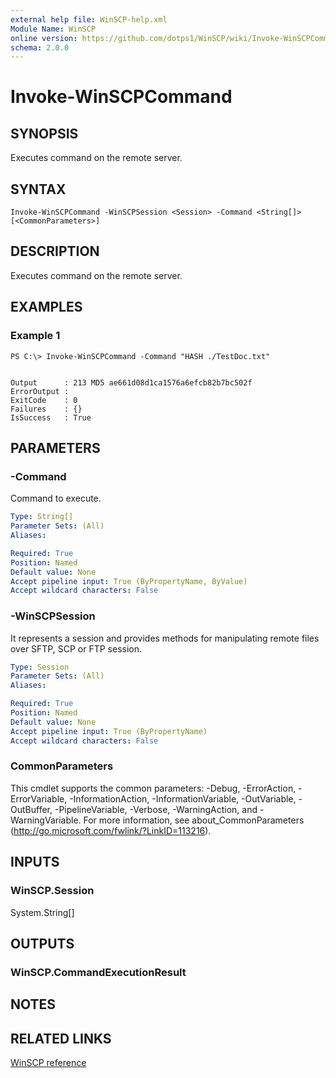 ```yaml
---
external help file: WinSCP-help.xml
Module Name: WinSCP
online version: https://github.com/dotps1/WinSCP/wiki/Invoke-WinSCPCommand
schema: 2.0.0
---
```


# Invoke-WinSCPCommand

## SYNOPSIS
Executes command on the remote server.

## SYNTAX

```
Invoke-WinSCPCommand -WinSCPSession <Session> -Command <String[]> [<CommonParameters>]
```

## DESCRIPTION
Executes command on the remote server.

## EXAMPLES

### Example 1
```
PS C:\> Invoke-WinSCPCommand -Command "HASH ./TestDoc.txt"


Output      : 213 MD5 ae661d08d1ca1576a6efcb82b7bc502f
ErrorOutput :
ExitCode    : 0
Failures    : {}
IsSuccess   : True
```

## PARAMETERS

### -Command
Command to execute.

```yaml
Type: String[]
Parameter Sets: (All)
Aliases:

Required: True
Position: Named
Default value: None
Accept pipeline input: True (ByPropertyName, ByValue)
Accept wildcard characters: False
```

### -WinSCPSession
It represents a session and provides methods for manipulating remote files over SFTP, SCP or FTP session.

```yaml
Type: Session
Parameter Sets: (All)
Aliases:

Required: True
Position: Named
Default value: None
Accept pipeline input: True (ByPropertyName)
Accept wildcard characters: False
```

### CommonParameters
This cmdlet supports the common parameters: -Debug, -ErrorAction, -ErrorVariable, -InformationAction, -InformationVariable, -OutVariable, -OutBuffer, -PipelineVariable, -Verbose, -WarningAction, and -WarningVariable. For more information, see about_CommonParameters (http://go.microsoft.com/fwlink/?LinkID=113216).

## INPUTS

### WinSCP.Session
System.String\[\]

## OUTPUTS

### WinSCP.CommandExecutionResult

## NOTES

## RELATED LINKS

[WinSCP reference](https://winscp.net/eng/docs/library_session_executecommand)

